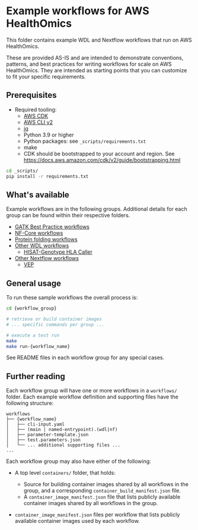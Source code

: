 # Example workflows for AWS HealthOmics

This folder contains example WDL and Nextflow workflows that run on AWS HealthOmics.

These are provided AS-IS and are intended to demonstrate conventions, patterns, and best practices for writing workflows for scale on AWS HealthOmics. They are intended as starting points that you can customize to fit your specific requirements.

## Prerequisites
- Required tooling:
    - [AWS CDK](https://aws.amazon.com/cdk/)
    - [AWS CLI v2](https://aws.amazon.com/cli/)
    - [jq](https://stedolan.github.io/jq/)
    - Python 3.9 or higher
    - Python packages: see `_scripts/requirements.txt`
    - make
    - CDK should be bootstrapped to your account and region. See https://docs.aws.amazon.com/cdk/v2/guide/bootstrapping.html

```bash
cd _scripts/
pip install -r requirements.txt
```

## What's available

Example workflows are in the following groups. Additional details for each group can be found within their respective folders.

- [GATK Best Practice workflows](./gatk-best-practices/)
- [NF-Core workflows](./nf-core/)
- [Protein folding workflows](./protein-folding/)
- [Other WDL workflows](./other_WDL/)
  - [HISAT-Genotype HLA Caller](./other_WDL/workflows/HISAT-genotype/)
- [Other Nextflow workflows](./other_nextflow/)
  - [VEP](./other_nextflow/workflows/vep/)


## General usage

To run these sample workflows the overall process is:

```bash
cd {workflow_group}

# retrieve or build container images
# ... specific commands per group ...

# execute a test run
make
make run-{workflow_name}
```

See README files in each workflow group for any special cases.


## Further reading

Each workflow group will have one or more workflows in a `workflows/` folder. Each example workflow definition and supporting files have the following structure:

```text
workflows
├── {workflow_name}
│   ├── cli-input.yaml
│   ├── (main | named-entrypoint).(wdl|nf)
│   ├── parameter-template.json
│   ├── test.parameters.json
│   └── ... additional supporting files ...
...
```

Each workflow group may also have either of the following:

- A top level `containers/` folder, that holds:
    - Source for building container images shared by all workflows in the group, and a corresponding `container_build_manifest.json` file.
    - A `container_image_manifest.json` file that lists publicly available container images shared by all workflows in the group.

- `container_image_manifest.json` files per workflow that lists publicly available container images used by each workflow.
